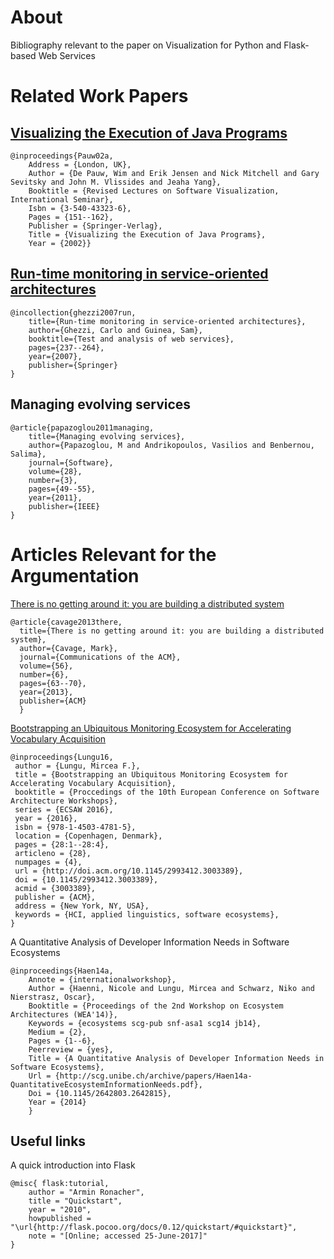 
# About
Bibliography relevant to the paper on Visualization for Python and Flask-based Web Services

# Related Work Papers

## [Visualizing the Execution of Java Programs](https://courses.cs.washington.edu/courses/cse590n/03sp/lncspaper.pdf)

    @inproceedings{Pauw02a,
        Address = {London, UK},
        Author = {De Pauw, Wim and Erik Jensen and Nick Mitchell and Gary Sevitsky and John M. Vlissides and Jeaha Yang},
        Booktitle = {Revised Lectures on Software Visualization, International Seminar},
        Isbn = {3-540-43323-6},
        Pages = {151--162},
        Publisher = {Springer-Verlag},
        Title = {Visualizing the Execution of Java Programs},
        Year = {2002}}

## [Run-time monitoring in service-oriented architectures](https://pdfs.semanticscholar.org/a112/a0386f2f7c9837df2f8b768f444387a95dd2.pdf)

    @incollection{ghezzi2007run,
        title={Run-time monitoring in service-oriented architectures},
        author={Ghezzi, Carlo and Guinea, Sam},
        booktitle={Test and analysis of web services},
        pages={237--264},
        year={2007},
        publisher={Springer}
    }


## Managing evolving services

    @article{papazoglou2011managing,
        title={Managing evolving services},
        author={Papazoglou, M and Andrikopoulos, Vasilios and Benbernou, Salima},
        journal={Software},
        volume={28},
        number={3},
        pages={49--55},
        year={2011},
        publisher={IEEE}
    }
        



# Articles Relevant for the Argumentation

[There is no getting around it: you are building a distributed system](http://queue.acm.org/detail.cfm?id=2482856)

    @article{cavage2013there,
      title={There is no getting around it: you are building a distributed system},
      author={Cavage, Mark},
      journal={Communications of the ACM},
      volume={56},
      number={6},
      pages={63--70},
      year={2013},
      publisher={ACM}
      }

[Bootstrapping an Ubiquitous Monitoring Ecosystem for Accelerating Vocabulary Acquisition](https://mircealungu.github.io/post/16-09-20-bootstrapping-an-ubiquitous-ecosystem/)

    @inproceedings{Lungu16,
     author = {Lungu, Mircea F.},
     title = {Bootstrapping an Ubiquitous Monitoring Ecosystem for Accelerating Vocabulary Acquisition},
     booktitle = {Proccedings of the 10th European Conference on Software Architecture Workshops},
     series = {ECSAW 2016},
     year = {2016},
     isbn = {978-1-4503-4781-5},
     location = {Copenhagen, Denmark},
     pages = {28:1--28:4},
     articleno = {28},
     numpages = {4},
     url = {http://doi.acm.org/10.1145/2993412.3003389},
     doi = {10.1145/2993412.3003389},
     acmid = {3003389},
     publisher = {ACM},
     address = {New York, NY, USA},
     keywords = {HCI, applied linguistics, software ecosystems},
    } 

A Quantitative Analysis of Developer Information Needs in Software Ecosystems

    @inproceedings{Haen14a,
        Annote = {internationalworkshop},
        Author = {Haenni, Nicole and Lungu, Mircea and Schwarz, Niko and Nierstrasz, Oscar},
        Booktitle = {Proceedings of the 2nd Workshop on Ecosystem Architectures (WEA'14)},
        Keywords = {ecosystems scg-pub snf-asa1 scg14 jb14},
        Medium = {2},
        Pages = {1--6},
        Peerreview = {yes},
        Title = {A Quantitative Analysis of Developer Information Needs in Software Ecosystems},
        Url = {http://scg.unibe.ch/archive/papers/Haen14a-QuantitativeEcosystemInformationNeeds.pdf},
        Doi = {10.1145/2642803.2642815},
        Year = {2014}
        }

## Useful links
A quick introduction into Flask

    @misc{ flask:tutorial,
        author = "Armin Ronacher",
        title = "Quickstart",
        year = "2010",
        howpublished = "\url{http://flask.pocoo.org/docs/0.12/quickstart/#quickstart}",
        note = "[Online; accessed 25-June-2017]"
    }






